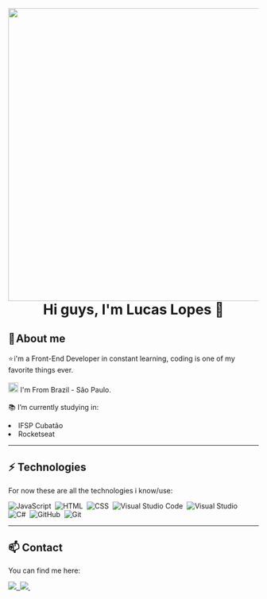 <img align="right" height="590em" src="https://raw.githubusercontent.com/gist/LucasLoopsT/5a0c8fbe3bfdc768476eeeaf08ab96a3/raw/1be6e2cd77a3a578953544d09ac8c9522d9e13e2/github.svg"/>
<h1 align="center"> Hi guys, I'm Lucas Lopes 👋
<br>

## 💬 About me

⭐ i'm a Front-End Developer in constant learning, coding is one of my favorite things ever. 
<br>
<br>
<img height="20" src="https://user-images.githubusercontent.com/128094146/234800754-a90b8b9a-e3e8-43c2-9a63-9ebc54621915.png"> I'm From Brazil - São Paulo.
<br>
<br>
📚 I’m currently studying in:

<li title="Federal Institute of Education, Science and Technology of São Paulo - College">IFSP Cubatão</li>  
<li title="Technology and study platform from Brazil">Rocketseat</li>  

---

## ⚡ Technologies

For now these are all the technologies i know/use:

![JavaScript](https://img.shields.io/badge/-JavaScript-05122A?style=flat&logo=javascript)&nbsp;
![HTML](https://img.shields.io/badge/-HTML-05122A?style=flat&logo=HTML5)&nbsp;
![CSS](https://img.shields.io/badge/-CSS-05122A?style=flat&logo=CSS3&logoColor=1572B6)&nbsp;
![Visual Studio Code](https://img.shields.io/badge/-VS%20Code-05122A?style=flat&logo=visual-studio-code&logoColor=007ACC)&nbsp;
![Visual Studio](https://img.shields.io/badge/-Visual%20Studio-05122A?style=flat&logo=visualstudio&logoColor=5C2D91)&nbsp;
![C#](https://img.shields.io/badge/-C%20Shape-05122A?style=flat&logo=csharp&logoColor=792e82)&nbsp;
![GitHub](https://img.shields.io/badge/-GitHub-05122A?style=flat&logo=github)&nbsp;
![Git](https://img.shields.io/badge/-Git-05122A?style=flat&logo=git&logoColor=fc5f1c)&nbsp;

---

## 📫 Contact
  
You can find me here:
  
<a href="https://www.linkedin.com/in/lucas-lopes-781b39263/" target="_blank">
<img src="https://img.shields.io/badge/-Linkedin-0864cc?style=flat&logo=linkedin&logoColor=ffffff"/>&nbsp;
</a> 

<a href="mailto:lucasllopes100@gmail.com" target="_blank">
<img src="https://img.shields.io/badge/-Gmail-cc4336?style=flat&logo=gmail&logoColor=ffffff"/>&nbsp;
</a>
